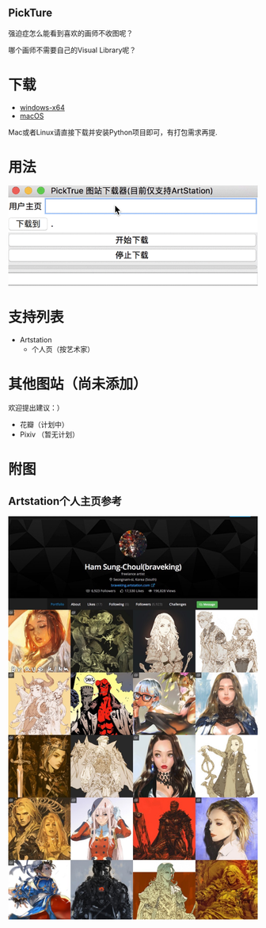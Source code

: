 PickTure
------------

强迫症怎么能看到喜欢的画师不收图呢？

哪个画师不需要自己的Visual Library呢？


# 下载

+ [windows-x64](https://github.com/winkidney/Pickture/releases)
+ [macOS](https://github.com/winkidney/Pickture/releases)

Mac或者Linux请直接下载并安装Python项目即可，有打包需求再提.

# 用法

![用法](res/usage.gif)


# 支持列表

+ Artstation
  + 个人页（按艺术家）


# 其他图站（尚未添加）

欢迎提出建议：）

+ 花瓣（计划中）
+ Pixiv （暂无计划）


# 附图

## Artstation个人主页参考

![Artstation Artist Home](res/artstation.example.jpeg)

